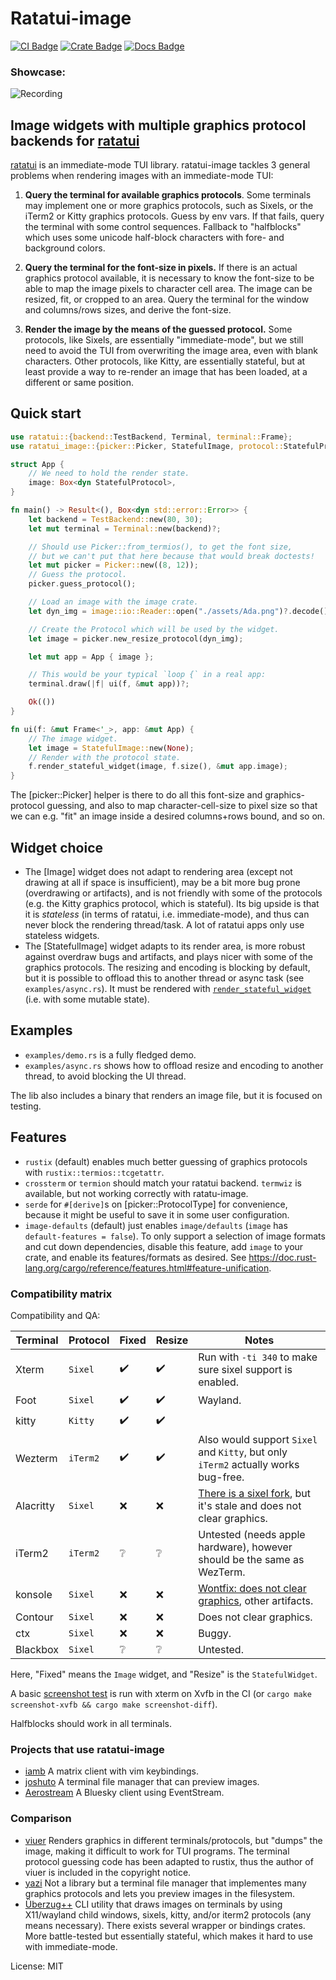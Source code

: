 # Ratatui-image

[![CI Badge]][CI]
[![Crate Badge]][Crate]
[![Docs Badge]][Docs]

[CI Badge]: https://img.shields.io/github/actions/workflow/status/benjajaja/ratatui-image/ci.yaml?style=flat-square&logo=github
[CI]: https://github.com/benjajaja/ratatui-image/actions?query=workflow%3A
[Crate Badge]: https://img.shields.io/crates/v/ratatui-image?logo=rust&style=flat-square
[Crate]: https://crates.io/crates/ratatui-image
[Docs Badge]: https://img.shields.io/docsrs/ratatui-image?logo=rust&style=flat-square
[Docs]: https://docs.rs/ratatui-image/0.8.0/ratatui_image/

### Showcase:

![Recording](./assets/Recording.gif)

## Image widgets with multiple graphics protocol backends for [ratatui]

[ratatui] is an immediate-mode TUI library.
ratatui-image tackles 3 general problems when rendering images with an immediate-mode TUI:

1. **Query the terminal for available graphics protocols**.
Some terminals may implement one or more graphics protocols, such as Sixels, or the iTerm2 or
Kitty graphics protocols. Guess by env vars. If that fails, query the terminal with some
control sequences.
Fallback to "halfblocks" which uses some unicode half-block characters with fore- and
background colors.

2. **Query the terminal for the font-size in pixels.**
If there is an actual graphics protocol available, it is necessary to know the font-size to
be able to map the image pixels to character cell area. The image can be resized, fit, or
cropped to an area. Query the terminal for the window and columns/rows sizes, and derive the
font-size.

3. **Render the image by the means of the guessed protocol.**
Some protocols, like Sixels, are essentially "immediate-mode", but we still need to avoid the
TUI from overwriting the image area, even with blank characters.
Other protocols, like Kitty, are essentially stateful, but at least provide a way to re-render
an image that has been loaded, at a different or same position.

## Quick start
```rust
use ratatui::{backend::TestBackend, Terminal, terminal::Frame};
use ratatui_image::{picker::Picker, StatefulImage, protocol::StatefulProtocol};

struct App {
    // We need to hold the render state.
    image: Box<dyn StatefulProtocol>,
}

fn main() -> Result<(), Box<dyn std::error::Error>> {
    let backend = TestBackend::new(80, 30);
    let mut terminal = Terminal::new(backend)?;

    // Should use Picker::from_termios(), to get the font size,
    // but we can't put that here because that would break doctests!
    let mut picker = Picker::new((8, 12));
    // Guess the protocol.
    picker.guess_protocol();

    // Load an image with the image crate.
    let dyn_img = image::io::Reader::open("./assets/Ada.png")?.decode()?;

    // Create the Protocol which will be used by the widget.
    let image = picker.new_resize_protocol(dyn_img);

    let mut app = App { image };

    // This would be your typical `loop {` in a real app:
    terminal.draw(|f| ui(f, &mut app))?;

    Ok(())
}

fn ui(f: &mut Frame<'_>, app: &mut App) {
    // The image widget.
    let image = StatefulImage::new(None);
    // Render with the protocol state.
    f.render_stateful_widget(image, f.size(), &mut app.image);
}
```

The [picker::Picker] helper is there to do all this font-size and graphics-protocol guessing,
and also to map character-cell-size to pixel size so that we can e.g. "fit" an image inside
a desired columns+rows bound, and so on.

## Widget choice
* The [Image] widget does not adapt to rendering area (except not drawing at all if space
is insufficient), may be a bit more bug prone (overdrawing or artifacts), and is not friendly
with some of the protocols (e.g. the Kitty graphics protocol, which is stateful). Its big
upside is that it is _stateless_ (in terms of ratatui, i.e. immediate-mode), and thus can never
block the rendering thread/task. A lot of ratatui apps only use stateless widgets.
* The [StatefulImage] widget adapts to its render area, is more robust against overdraw bugs and
artifacts, and plays nicer with some of the graphics protocols.
The resizing and encoding is blocking by default, but it is possible to offload this to another
thread or async task (see `examples/async.rs`). It must be rendered with
[`render_stateful_widget`] (i.e. with some mutable state).

## Examples

* `examples/demo.rs` is a fully fledged demo.
* `examples/async.rs` shows how to offload resize and encoding to another thread, to avoid
blocking the UI thread.

The lib also includes a binary that renders an image file, but it is focused on testing.

## Features
* `rustix` (default) enables much better guessing of graphics protocols with `rustix::termios::tcgetattr`.
* `crossterm` or `termion` should match your ratatui backend. `termwiz` is available, but not
working correctly with ratatu-image.
* `serde` for `#[derive]`s on [picker::ProtocolType] for convenience, because it might be
useful to save it in some user configuration.
* `image-defaults` (default) just enables `image/defaults` (`image` has `default-features =
false`). To only support a selection of image formats and cut down dependencies, disable this
feature, add `image` to your crate, and enable its features/formats as desired. See
https://doc.rust-lang.org/cargo/reference/features.html#feature-unification.

[ratatui]: https://github.com/ratatui-org/ratatui
[sixel]: https://en.wikipedia.org/wiki/Sixel
[`render_stateful_widget`]: https://docs.rs/ratatui/latest/ratatui/terminal/struct.Frame.html#method.render_stateful_widget

### Compatibility matrix

Compatibility and QA:

Terminal  | Protocol | Fixed | Resize | Notes
----------|----------|-------|--------|-------
Xterm     | `Sixel`  | ✔️     | ✔️      | Run with `-ti 340` to make sure sixel support is enabled.
Foot      | `Sixel`  | ✔️     | ✔️      | Wayland.
kitty     | `Kitty`  | ✔️     | ✔️      |
Wezterm   | `iTerm2` | ✔️     | ✔️      | Also would support `Sixel` and `Kitty`, but only `iTerm2` actually works bug-free.
Alacritty | `Sixel`  | ❌    | ❌     | [There is a sixel fork](https://github.com/microo8/alacritty-sixel), but it's stale and does not clear graphics.
iTerm2    | `iTerm2` | ❔    | ❔     | Untested (needs apple hardware), however should be the same as WezTerm.
konsole   | `Sixel`  | ❌    | ❌     | [Wontfix: does not clear graphics](https://bugs.kde.org/show_bug.cgi?id=456354), other artifacts.
Contour   | `Sixel`  | ❌    | ❌     | Does not clear graphics.
ctx       | `Sixel`  | ❌    | ❌     | Buggy.
Blackbox  | `Sixel`  | ❔    | ❔     | Untested.

Here, "Fixed" means the `Image` widget, and "Resize" is the `StatefulWidget`.

A basic [screenshot test](./assets/screenshot_xterm.png) is run with xterm on Xvfb in the CI (or `cargo make screenshot-xvfb && cargo make screenshot-diff`).

Halfblocks should work in all terminals.

### Projects that use ratatui-image

* [iamb](https://github.com/ulyssa/iamb)
  A matrix client with vim keybindings.
* [joshuto](https://github.com/kamiyaa/joshuto)
  A terminal file manager that can preview images.
* [Aerostream](https://github.com/shigepon7/aerostream)
  A Bluesky client using EventStream.

### Comparison

* [viuer](https://crates.io/crates/viuer)
  Renders graphics in different terminals/protocols, but "dumps" the image, making it difficult to
  work for TUI programs.
  The terminal protocol guessing code has been adapted to rustix, thus the author of viuer is
  included in the copyright notice.
* [yazi](https://github.com/sxyazi/yazi)
  Not a library but a terminal file manager that implementes many graphics protocols and lets you
  preview images in the filesystem.
* [Überzug++](https://github.com/jstkdng/ueberzugpp)
  CLI utility that draws images on terminals by using X11/wayland child windows, sixels, kitty,
  and/or iterm2 protocols (any means necessary). There exists several wrapper or bindings crates.
  More battle-tested but essentially stateful, which makes it hard to use with immediate-mode.

License: MIT
